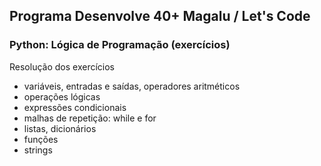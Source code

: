 ## Programa Desenvolve 40+ Magalu / Let's Code
### Python: Lógica de Programação (exercícios)


Resolução dos exercícios

- variáveis, entradas e saídas, operadores aritméticos
- operações lógicas
- expressões condicionais
- malhas de repetição: while e for
- listas, dicionários
- funções
- strings
